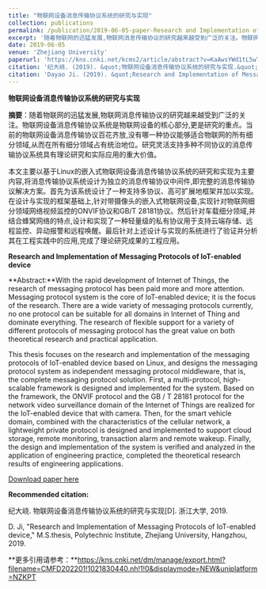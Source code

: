 ```yaml
---
title: "物联网设备消息传输协议系统的研究与实现"
collection: publications
permalink: /publication/2019-06-05-paper-Research and Implementation of Messaging Protocols of IoT-enabled device-number-3
excerpt: '随着物联网的迅猛发展,物联网消息传输协议的研究越来越受到广泛的关注。物联网设备消息传输协议系统是物联网设备的核心部分,更是研究的重点。当前的物联网设备消息传输协议百花齐放,没有哪一种协议能够适合物联网的所有细分领域,从而在所有细分领域占有统治地位。研究灵活支持多种不同协议的消息传输协议系统具有理论研究和实际应用的重大价值。本文主要以基于Linux的嵌入式物联网设备消息传输协议系统的研究和实现为主要内容,将消息传输协议系统设计为独立的消息传输协议中间件,即完整的消息传输协议解决方案。首先为该系统设计了一种支持多协议、高可扩展地框架并加以实现。在设计与实现的框架基础上,针对带摄像头的嵌入式物联网设备,实现针对物联网细分领域网络视频监控的ONVIF协议和GB/T 28181协议。然后针对车载细分领域,并结合蜂窝网络的特点,设计和实现了一种轻量级的私有协议用于支持云端存储、远程监控、异动报警和远程唤醒。最后针对上述设计与实现的系统进行了验证并分析其在工程实践中的应用,完成了理论研究成果的工程应用.'
date: 2019-06-05
venue: 'Zhejiang University'
paperurl: 'https://kns.cnki.net/kcms2/article/abstract?v=KaAwsYWd1tL5wTvcn0_HvX1SsVuTKBxvd_7B0f-6BuyApK6p34B4-rMBhBRiXvQHi2-OuOfkpvBoHbbH0Xn4MsCPBJqixWn1xhC3TCi8168t-22fIkndI823dNBvLlACwnYAq3lIlucyZSbILDBuaw==&uniplatform=NZKPT&language=CHS'
citation: '纪大峣. (2019). &quot;物联网设备消息传输协议系统的研究与实现.&quot; <i>浙江大学</i>. 2019.'
citation: 'Dayao Ji. (2019). &quot;Research and Implementation of Messaging Protocols of IoT-enabled device.&quot; <i>Zhejiang University</i>. 2019.'
---
```

**物联网设备消息传输协议系统的研究与实现**

**摘要**：随着物联网的迅猛发展,物联网消息传输协议的研究越来越受到广泛的关注。物联网设备消息传输协议系统是物联网设备的核心部分,更是研究的重点。当前的物联网设备消息传输协议百花齐放,没有哪一种协议能够适合物联网的所有细分领域,从而在所有细分领域占有统治地位。研究灵活支持多种不同协议的消息传输协议系统具有理论研究和实际应用的重大价值。

本文主要以基于Linux的嵌入式物联网设备消息传输协议系统的研究和实现为主要内容,将消息传输协议系统设计为独立的消息传输协议中间件,即完整的消息传输协议解决方案。首先为该系统设计了一种支持多协议、高可扩展地框架并加以实现。在设计与实现的框架基础上,针对带摄像头的嵌入式物联网设备,实现针对物联网细分领域网络视频监控的ONVIF协议和GB/T 28181协议。然后针对车载细分领域,并结合蜂窝网络的特点,设计和实现了一种轻量级的私有协议用于支持云端存储、远程监控、异动报警和远程唤醒。最后针对上述设计与实现的系统进行了验证并分析其在工程实践中的应用,完成了理论研究成果的工程应用。



**Research and Implementation of Messaging Protocols of IoT-enabled device**

**Abstract:**With the rapid development of Internet of Things, the research of messaging protocol has been paid more and more attention. Messaging protocol system is the core of IoT-enabled device; it is the focus of the research. There are a wide variety of messaging protocols currently, no one protocol can be suitable for all domains in Internet of Thing and dominate everything. The research of flexible support for a variety of different protocols of messaging protocol has the great value on both theoretical research and practical application.

This thesis focuses on the research and implementation of the messaging protocols of IoT-enabled device based on Linux, and designs the messaging protocol system as independent messaging protocol middleware, that is, the complete messaging protocol solution. First, a multi-protocol, high-scalable framework is designed and implemented for the system. Based on the framework, the ONVIF protocol and the GB / T 28181 protocol for the network video surveillance domain of the Internet of Things are realized for the IoT-enabled device that with camera. Then, for the smart vehicle domain, combined with the characteristics of the cellular network, a lightweight private protocol is designed and implemented to support cloud storage, remote monitoring, transaction alarm and remote wakeup. Finally, the design and implementation of the system is verified and analyzed in the application of engineering practice, completed the theoretical research results of engineering applications.



[Download paper here](https://kns.cnki.net/kcms2/article/abstract?v=KaAwsYWd1tL5wTvcn0_HvX1SsVuTKBxvd_7B0f-6BuyApK6p34B4-rMBhBRiXvQHi2-OuOfkpvBoHbbH0Xn4MsCPBJqixWn1xhC3TCi8168t-22fIkndI823dNBvLlACwnYAq3lIlucyZSbILDBuaw==&uniplatform=NZKPT&language=CHS)



**Recommended citation:** 

纪大峣. 物联网设备消息传输协议系统的研究与实现[D]. 浙江大学, 2019.

D. Ji, "Research and Implementation of Messaging Protocols of IoT-enabled device," M.S.thesis, Polytechnic Institute, Zhejiang University, Hangzhou, 2019.

**更多引用请参考：**https://kns.cnki.net/dm/manage/export.html?filename=CMFD202201!1021830440.nh!1!0&displaymode=NEW&uniplatform=NZKPT

